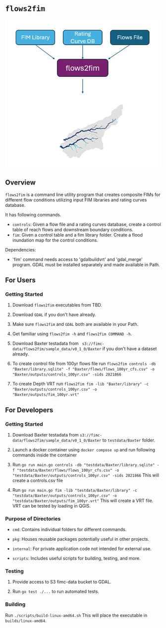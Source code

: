# `flows2fim`
![alt text](image.png)
## Overview
`flows2fim` is a command line utility program that creates composite FIMs for different flow conditions utilizing input FIM libraries and rating curves database.

It has following commands.
 - `controls`: Given a flow file and a rating curves database, create a control table of reach flows and downstream boundary conditions.
 - `fim`: Given a control table and a fim library folder. Create a flood inundation map for the control conditions.

Dependencies:
 - 'fim' command needs access to 'gdalbuildvrt' and 'gdal_merge' program. GDAL must be installed separately and made available in Path.

## For Users

### Getting Started

1. Download `flows2fim` executables from TBD.

1. Download `GDAL` if you don't have already.

1. Make sure `flows2fim` and `GDAL` both are available in your Path.

1. Get familiar using `flows2fim -h` and `flows2fim COMMAND -h`.

1. Download Baxter testadata from ` s3://fimc-data/flows2fim/sample_data/v0_1_0/Baxter` if you don't have a dataset already.

1. To create control file from 100yr flows file run `flows2fim controls -db "Baxter/library.sqlite" -f "Baxter/flows/flows_100yr_cfs.csv" -o "Baxter/outputs/controls_100yr.csv" -sids
2821866`

1. To create Depth VRT run `flows2fim fim -lib "Baxter/library" -c "Baxter/outputs/controls_100yr.csv" -o "Baxter/outputs/fim_100yr.vrt"`

## For Developers

### Getting Started

1. Download Baxter testadata from `s3://fimc-data/flows2fim/sample_data/v0_1_0/Baxter` to `testdata/Baxter` folder.

2. Launch a docker container using `docker compose up` and run following commands inside the container

3. Run `go run main.go controls -db "testdata/Baxter/library.sqlite" -f "testdata/Baxter/flows/flows_100yr_cfs.csv" -o "testdata/Baxter/outputs/controls_100yr.csv" -sids
2821866` This will create a controls.csv file

4. Run `go run main.go fim -lib "testdata/Baxter/library" -c "testdata/Baxter/outputs/controls_100yr.csv" -o "testdata/Baxter/outputs/fim_100yr.vrt"` This will create a VRT file. VRT can be tested by loading in QGIS.


### Purpose of Directories

- `cmd`: Contains individual folders for different commands.

- `pkg`: Houses reusable packages potentially useful in other projects.

- `internal`: For private application code not intended for external use.

- `scripts`: Includes useful scripts for building, testing, and more.


### Testing

1. Provide access to S3 fimc-data bucket to GDAL.

2. Run `go test ./...` to run automated tests.

### Building

Run `./scripts/build-linux-amd64.sh` This will place the executable in `builds/linux-amd64`.